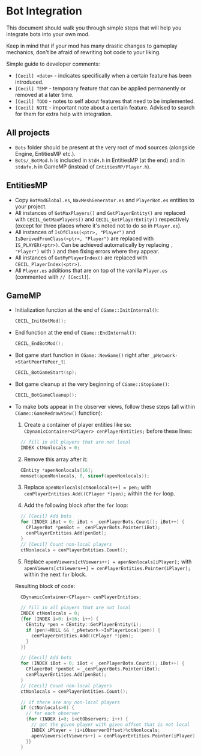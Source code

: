 # Bot Integration

This document should walk you through simple steps that will help you integrate bots into your own mod.

Keep in mind that if your mod has many drastic changes to gameplay mechanics, don't be afraid of rewriting bot code to your liking.

Simple guide to developer comments:
- `[Cecil] <date>` - indicates specifically when a certain feature has been introduced.
- `[Cecil] TEMP` - temporary feature that can be applied permanently or removed at a later time.
- `[Cecil] TODO` - notes to self about features that need to be implemented.
- `[Cecil] NOTE` - important note about a certain feature. Advised to search for them for extra help with integration.

## All projects

- `Bots` folder should be present at the very root of mod sources (alongside Engine, EntitiesMP etc.).
- `Bots/_BotMod.h` is included in `StdH.h` in EntitiesMP (at the end) and in `stdafx.h` in GameMP (instead of `EntitiesMP/Player.h`).

## EntitiesMP

- Copy `BotModGlobal.es`, `NavMeshGenerator.es` and `PlayerBot.es` entities to your project.
- All instances of `GetMaxPlayers()` and `GetPlayerEntity()` are replaced with `CECIL_GetMaxPlayers()` and `CECIL_GetPlayerEntity()` respectively (except for three places where it's noted not to do so in `Player.es`).
- All instances of `IsOfClass(<ptr>, "Player")` and `IsDerivedFromClass(<ptr>, "Player")` are replaced with `IS_PLAYER(<ptr>)`. Can be achieved automatically by replacing `, "Player")` with `)` and then fixing errors where they appear.
- All instances of `GetMyPlayerIndex()` are replaced with `CECIL_PlayerIndex(<ptr>)`.
- All `Player.es` additions that are on top of the vanilla `Player.es` (commented with `// [Cecil]`).

## GameMP

- Initialization function at the end of `CGame::InitInternal()`:
  ```cpp
  CECIL_InitBotMod();
  ```
- End function at the end of `CGame::EndInternal()`:
  ```cpp
  CECIL_EndBotMod();
  ```
- Bot game start function in `CGame::NewGame()` right after `_pNetwork->StartPeerToPeer_t`:
  ```cpp
  CECIL_BotGameStart(sp);
  ```
- Bot game cleanup at the very beginning of `CGame::StopGame()`:
  ```cpp
  CECIL_BotGameCleanup();
  ```
- To make bots appear in the observer views, follow these steps (all within `CGame::GameRedrawView()` function):
  1. Create a container of player entities like so: `CDynamicContainer<CPlayer> cenPlayerEntities;` before these lines:
  ```cpp
    // fill in all players that are not local
    INDEX ctNonlocals = 0;
  ```
  2. Remove this array after it:
  ```cpp
    CEntity *apenNonlocals[16];
    memset(apenNonlocals, 0, sizeof(apenNonlocals));
  ```
  3. Replace `apenNonlocals[ctNonlocals++] = pen;` with `cenPlayerEntities.Add((CPlayer *)pen);` within the `for` loop.

  4. Add the following block after the `for` loop:
  ```cpp
    // [Cecil] Add bots
    for (INDEX iBot = 0; iBot < _cenPlayerBots.Count(); iBot++) {
      CPlayerBot *penBot = _cenPlayerBots.Pointer(iBot);
      cenPlayerEntities.Add(penBot);
    }
    // [Cecil] Count non-local players
    ctNonlocals = cenPlayerEntities.Count();
  ```
  5. Replace `apenViewers[ctViewers++] = apenNonlocals[iPlayer];` with `apenViewers[ctViewers++] = cenPlayerEntities.Pointer(iPlayer);` within the next `for` block.
  
  Resulting block of code:
  ```cpp
    CDynamicContainer<CPlayer> cenPlayerEntities;

    // fill in all players that are not local
    INDEX ctNonlocals = 0;
    {for (INDEX i=0; i<16; i++) {
      CEntity *pen = CEntity::GetPlayerEntity(i);
      if (pen!=NULL && !_pNetwork->IsPlayerLocal(pen)) {
        cenPlayerEntities.Add((CPlayer *)pen);
      }
    }}

    // [Cecil] Add bots
    for (INDEX iBot = 0; iBot < _cenPlayerBots.Count(); iBot++) {
      CPlayerBot *penBot = _cenPlayerBots.Pointer(iBot);
      cenPlayerEntities.Add(penBot);
    }
    // [Cecil] Count non-local players
    ctNonlocals = cenPlayerEntities.Count();

    // if there are any non-local players
    if (ctNonlocals>0) {
      // for each observer
      {for (INDEX i=0; i<ctObservers; i++) {
        // get the given player with given offset that is not local
        INDEX iPlayer = (i+iObserverOffset)%ctNonlocals;
        apenViewers[ctViewers++] = cenPlayerEntities.Pointer(iPlayer);
      }}
    }
  ```